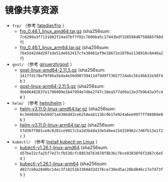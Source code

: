 # 镜像共享资源

- `frp/` （参考 [fatedier/frp](https://github.com/fatedier/frp) ）
  - [frp_0.46.1_linux_amd64.tar.gz](https://github.com/fatedier/frp/releases/download/v0.46.1/frp_0.46.1_linux_amd64.tar.gz) (sha256sum: `7c6208a3f7131802f24ad7bf7f02c760bba5c17443bdf328598d0758865f80df`)
  - [frp_0.46.1_linux_arm64.tar.gz](https://github.com/fatedier/frp/releases/download/v0.46.1/frp_0.46.1_linux_arm64.tar.gz) (sha256sum: `76e5d42d4d2971de51de652417cfe38461ef9e18672e1070a1138910c8448a2f`)
- `gost/` （参考 [ginuerzh/gost](https://github.com/ginuerzh/gost) ）
  - [gost-linux-amd64-2.11.5.gz](https://github.com/ginuerzh/gost/releases/download/v2.11.5/gost-linux-amd64-2.11.5.gz) (sha256sum: `3417fd178ef9f86a5bda4e56d90739411df9d9ff3657724abc5614bb32e50f4b` )
  - [gost-linux-arm64-2.11.5.gz](https://github.com/ginuerzh/gost/releases/download/v2.11.5/gost-linux-armv8-2.11.5.gz) (sha256sum: `9b606482837e1796009e1647994e7d6e2747c10ea577dd9a13e37b9b43a3fc40` )
- `helm/` （参考 [helm/helm](https://github.com/helm/helm) ）
  - [helm-v3.11.0-linux-amd64.tar.gz](https://get.helm.sh/helm-v3.11.0-linux-amd64.tar.gz) (sha256sum: `6c3440d829a56071a4386dd3ce6254eab113bc9b1fe924a6ee99f7ff869b9e0b` )
  - [helm-v3.11.0-linux-arm64.tar.gz](https://get.helm.sh/helm-v3.11.0-linux-arm64.tar.gz) (sha256sum: `57d36ff801ce8c0201ce9917c5a2d3b4da33e5d4ea154320962c7d6fb13e1f2c` )
- `kubectl/` （参考 [Install kubectl on Linux](https://kubernetes.io/docs/tasks/tools/install-kubectl-linux/#install-kubectl-on-linux) ）
  - [kubectl-v1.26.1-linux-amd64](https://dl.k8s.io/release/v1.26.1/bin/linux/amd64/kubectl) (sha256sum: `d57be22cfa25f7427cfb538cfc8853d763878f8b36c76ce93830f6f2d67c6e5d` )
  - [kubectl-v1.26.1-linux-arm64](https://dl.k8s.io/release/v1.26.1/bin/linux/arm64/kubectl) (sha256sum: `4027cb0a2840bc14ec3f18151b3360dd2d1f6ce730ed5ac28bd846c17e7d73f5` )
